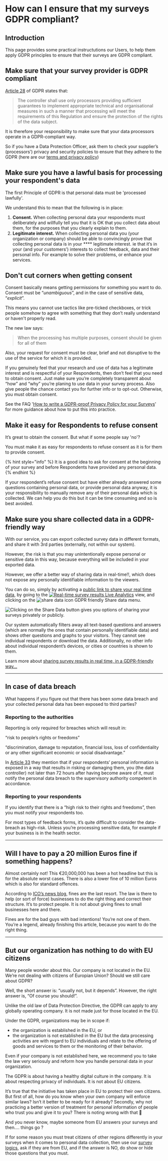 # How can I ensure that my surveys GDPR compliant?

## Introduction

This page provides some practical instructutions our Users, to help them apply GDPR principles to ensure that their surveys are GDPR compliant.

## Make sure that your survey provider is GDPR compliant&#x20;

[Article 28](http://eur-lex.europa.eu/legal-content/EN/TXT/?uri=uriserv:OJ.L\_.2016.119.01.0001.01.ENG\&toc=OJ:L:2016:119:TOC#d1e3150-1-1) of GDPR states that:

> The controller shall use only processors providing sufficient guarantees to implement appropriate technical and organisational measures in such a manner that processing will meet the requirements of this Regulation and ensure the protection of the rights of the data subject.

It is therefore your responsibility to make sure that your data processors operate in a GDPR-compliant way. &#x20;

So if you have a Data Protection Officer, ask them to check your supplier’s (processors’) privacy and security policies to ensure that they adhere to the GDPR (here are our [terms and privacy policy](https://accessiblesurveys.com/home/terms))

## Make sure you have a lawful basis for processing your respondent's data

The first Principle of GDPR is that personal data must be 'processed lawfully'. &#x20;

We understand this to mean that the following is in place:

1. **Consent.**  When collecting personal data your respondents must deliberately and willfully tell you that it is OK that you collect data about them, for the purposes that you clearly explain to them.&#x20;
2. **Legitimate interest.**  When collecting personal data you (your organization or company) should be able to convincingly prove that collecting personal data is in your **** legitimate interest.  ie that it’s in your (and your customers’) interests to collect feedback, data and their personal info.  For example to solve their problems, or enhance your services.

## Don't cut corners when getting consent

Consent basically means getting permissions for something you want to do.  Consent must be “_unambiguous_”, and in the case of sensitive data, “_explicit_”.&#x20;

This means you cannot use tactics like pre-ticked checkboxes, or trick people somehow to agree with something that they don’t really understand or haven't properly read.

The new law says:

> When the processing has multiple purposes, consent should be given for all of them

Also, your request for consent must be clear, brief and not disruptive to the use of the service for which it is provided.

If you genuinely feel that your research and use of data has a legitimate interest and is respectful of your Respondents, then don’t feel that you need to obtain consent. Just make sure you’re completely transparent about “how” and “why” you’re planing to use data in your survey process. Also give people the chance contact you for further info or to opt-out. Otherwise, you must obtain consent.

See the FAQ '[How to write a GDPR-proof Privacy Policy for your Surveys](how-to-write-gdpr-proof-privacy-policy-for-your-surveys.md)' for more guidance about how to put this into practice.

## Make it easy for Respondents to refuse consent

It’s great to obtain the consent. But what if some people say 'no'?

You must make it as easy for respondents to refuse consent as it is for them to provide consent.&#x20;

{% hint style="info" %}
It is a good idea to ask for consent at the beginning of your survey and before Respondents have provided any personal data. &#x20;
{% endhint %}

&#x20;&#x20;

If your respondent’s refuse consent but have either already answered some questions containing personal data, or provide personal data anyway, it is your responsibility to manually remove any of their personal data which is collected.   We can help you do this but it can be time consuming and so is best avoided.

## Make sure you share collected data in a GDPR-friendly way

With our service, you can export collected survey data in different formats, and share it with 3rd parties (externally, not within our system).

However, the risk is that you may unintentionally expose personal or sensitive data in this way, because everything will be included in your exported data.

However, we offer a better way of sharing data in real-time!!, which does not expose any personally identifiable information to the viewers.

You can do so, simply by activating a [public link to share your real time data](https://www.surveylegend.com/user-guide/share-survey-results-publicly-using-a-link/), by going to the [![Real-time survey results](https://www.surveylegend.com/wordpress/wp-content/themes/sage/resources/images/img/icons/dashboard-live-analytic.svg) Live Analytics](https://www.surveylegend.com/user-guide/live-analytics/) view, and clicking on the ![share data icon GDPR friendly](https://www.surveylegend.com/wordpress/wp-content/themes/sage/resources/images/img/icons/dashboard-transfer.svg) Share data menu.

![Clicking on the Share Data button gives you options of sharing your surveys privately or publicly.](https://www.surveylegend.com/wordpress/wp-content/themes/sage/resources/images/tutorials/Publicly-Export-Share-Survey-Results-Menu.png)

&#x20;

Our system automatically filters away all text-based questions and answers (which are normally the ones that contain personally identifiable data) and shows other questions and graphs to your visitors. They cannot see individual respondents or download the data. Additionally, no other info about individual respondent’s devices, or cities or countries is shown to them.

Learn more about [sharing survey results in real time, in a GDPR-friendly way…](https://www.surveylegend.com/user-guide/share-survey-results-privately-using-a-link/)

***

## In case of data breach

What happens if you figure out that there has been some data breach and your collected personal data has been exposed to third parties?

### Reporting to the authorities

Reporting is only required for breaches which will result in:

“risk to people’s rights or freedoms”

“discrimination, damage to reputation, financial loss, loss of confidentiality or any other significant economic or social disadvantage.”

In [Article 33](http://eur-lex.europa.eu/legal-content/EN/TXT/?uri=uriserv:OJ.L\_.2016.119.01.0001.01.ENG#d1e3434-1-1) they mention that if your respondents’ personal information is exposed in a way that results in risking or damaging them, you (the data controller) not later than 72 hours after having become aware of it, must notify the personal data breach to the supervisory authority competent in accordance.

### Reporting to your respondents

If you identify that there is a “high risk to their rights and freedoms”, then you must notify your respondents too.

For most types of feedback forms, it’s quite difficult to consider the data-breach as high-risk. Unless you’re processing sensitive data, for example if your business is in the health sector.

***

## Will I have to pay a 20 million Euros fine if something happens?

Almost certainly not! This €20,000,000 has been a hot headline but this is for the absolute worst cases. There is also a lower fine of 10 million Euros which is also for standard offences.

According to [ICO’s news blog](https://ico.org.uk/about-the-ico/news-and-events/blog-gdpr-sorting-the-fact-from-the-fiction/), fines are the last resort. The law is there to help (or sort of force) businesses to do the right thing and correct their structure. It’s to protect people. It is not about giving fines to small businesses here and there.

Fines are for the bad guys with bad intentions! You’re not one of them. You’re a legend, already finishing this article, because you want to do the right thing.

***

## But our organization has nothing to do with EU citizens

Many people wonder about this. Our company is not located in the EU. We’re not dealing with citizens of Europian Union? Should we still care about GDPR?

Well, the short answer is: “usually not, but it depends”. However, the right answer is, “Of course you should!”.

Unlike the old law of Data Protection Directive, the GDPR can apply to any globally operating company. It is not made just for those located in the EU.

Under the GDPR, organizations may be in scope if:

* the organization is established in the EU, or
* the organization is not established in the EU but the data processing activities are with regard to EU individuals and relate to the offering of goods and services to them or the monitoring of their behavior.

Even if your company is not established here, we recommend you to take the law very seriosuly and reform how you handle personal data in your organization.

The GDPR is about having a healthy digital culture in the company. It is about respecting privacy of individuals. It is not about EU citizens.

It’s true that the initiative has taken place in EU to protect their own citizens. But first of all, how do you know when your own company will enforce similar laws? Isn’t it better to be ready for it already? Secondly, why not practicing a better version of treatment for personal information of people who trust you and give it to you? There is noting wrong with that 🙂

And you never know, maybe someone from EU answers your surveys and then…. things go ?

If for some reason you must treat citizens of other regions differently in your surveys when it comes to personal data collection, then use our [survey logics](https://www.surveylegend.com/user-guide/survey-logic/), ask if they are from EU, and if the answer is NO, do show or hide those questions that you must.



